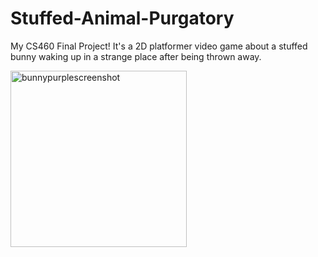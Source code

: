 # Stuffed-Animal-Purgatory
My CS460 Final Project! It's a 2D platformer video game about a stuffed bunny waking up in a strange place after being thrown away.

<img width="282" alt="bunnypurplescreenshot" src="https://github.com/user-attachments/assets/0c2128d6-12ad-41ce-94a7-d6897b53eeee" />
